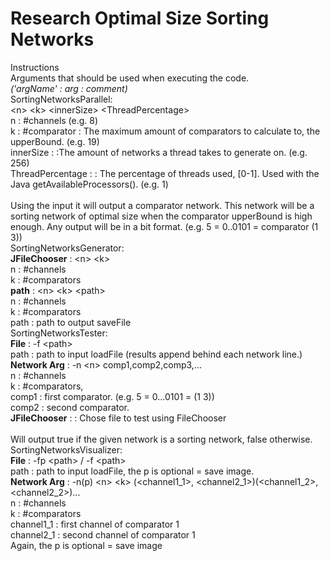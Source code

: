 # Research Optimal Size Sorting Networks

<DL>

<DT>Instructions</DT>
Arguments that should be used when executing the code.
<br><i>('argName' : arg : comment)</i>
	
<DT>SortingNetworksParallel:</DT>
&ltn&gt &ltk&gt &ltinnerSize&gt &ltThreadPercentage&gt
<br>n : #channels (e.g. 8)
<br>k : #comparator : The maximum amount of comparators to calculate to, the upperBound. (e.g. 19)
<br>innerSize : :The amount of networks a thread takes to generate on. (e.g. 256)
<br>ThreadPercentage : : The percentage of threads used, [0-1]. Used with the Java getAvailableProcessors(). (e.g. 1)
<br>
<br>Using the input it will output a comparator network. This network will be a sorting network of optimal size when the comparator upperBound is high enough. Any output will be in a bit format. (e.g. 5 = 0..0101 = comparator (1 3))

<DT>SortingNetworksGenerator:</DT>
<b>JFileChooser</b> : &ltn&gt &ltk&gt 
<br>n : #channels
<br>k : #comparators
<br><b>path</b> : &ltn&gt &ltk&gt &ltpath&gt 
<br>n : #channels
<br>k : #comparators
<br>path : path to output saveFile

<DT>SortingNetworksTester:</DT>
<b>File</b> : -f &ltpath&gt
<br>path : path to input loadFile (results append behind each network line.)
<br><b>Network Arg</b> : -n &ltn&gt comp1,comp2,comp3,...
<br>n : #channels
<br>k : #comparators,
<br>comp1 : first comparator. (e.g. 5 = 0...0101 = (1 3))
<br>comp2 : second comparator.
<br><b>JFileChooser</b> : : Chose file to test using FileChooser
<br>
<br>Will output true if the given network is a sorting network, false otherwise.

<DT>SortingNetworksVisualizer:</DT>
<b>File</b> : -fp &ltpath&gt / -f &ltpath&gt
<br>path : path to input loadFile, the p is optional = save image.
<br><b>Network Arg</b> : -n(p) &ltn&gt &ltk&gt (&ltchannel1_1&gt, &ltchannel2_1&gt)(&ltchannel1_2&gt,&ltchannel2_2&gt)...
<br>n : #channels
<br>k : #comparators
<br>channel1_1 : first channel of comparator 1
<br>channel2_1 : second channel of comparator 1
<br>Again, the p is optional = save image </br>

</DL>

